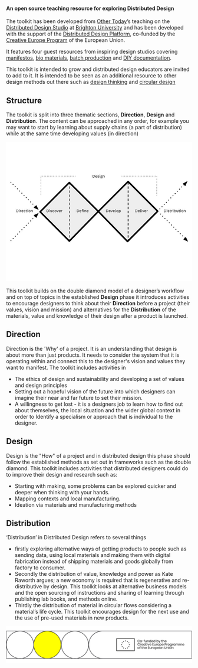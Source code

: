 #### An open source teaching resource for exploring Distributed Design

The toolkit has been developed from [Other Today](https://www.other.today)’s teaching on the [Distributed Design Studio](https://wikifactory.com/+othertodaystudio) at [Brighton University](https://www.brighton.ac.uk/courses/study/product-design-with-professional-experience-bsc-hons.aspx) and has been developed with the support of the [Distributed Design Platform](https://distributeddesign.eu), co-funded by the[ Creative Europe Program](https://ec.europa.eu/culture/creative-europe) of the European Union.&#x20;

It features four guest resources from inspiring design studios covering [manifestos](direction/your-graphic-identity.md#making-your-manifesto), [bio materials](design/experiment-+-record.md#contents), [batch production](introduction/batch.works.md#contents) and [DIY documentation](distribution/documenting-your-work-1.md#contents).

This toolkit is intended to grow and distributed design educators are invited to add to it. It is intended to be seen as an additional resource to other design methods out there such as [design thinking](https://www.designkit.org) and [circular design](https://www.circulardesignguide.com)

## Structure

The toolkit is split into three thematic sections, **Direction**, **Design** and **Distribution**. The content can be approached in any order, for example you may want to start by learning about supply chains (a part of distribution) while at the same time developing values (in direction)

![Expanded double diamond adapted from the UK Design Council's Systemic Design Framework](<.gitbook/assets/Planning presentation (1).jpg>)



This toolkit builds on the double diamond model of a designer’s workflow and on top of topics in the established **Design** phase it introduces activities to encourage designers to think about their **Direction** before a project (their values, vision and mission) and alternatives for the **Distribution** of the materials, value and knowledge of their design after a product is launched.

## Direction

Direction is the 'Why' of a project. It is an understanding that design is about more than just products. It needs to consider the system that it is operating within and connect this to the designer's vision and values they want to manifest. The toolkit includes activities in

* The ethics of design and sustainability and developing a set of values and design principles&#x20;
* Setting out a hopeful vision of the future into which designers can imagine their near and far future to set their mission.&#x20;
* A willingness to get lost - it is a designers job to learn how to find out about themselves, the local situation and the wider global context in order to Identify a specialism or approach that is individual to the designer.&#x20;

## Design

Design is the "How" of a project and in distributed design this phase should follow the established methods as set out in frameworks such as the double diamond. This toolkit includes activities that distributed designers could do to improve their design and research such as:

* Starting with making, some problems can be explored quicker and deeper when thinking with your hands.&#x20;
* Mapping contexts and local manufacturing.&#x20;
* Ideation via materials and manufacturing methods&#x20;

## Distribution

‘Distribution’ in Distributed Design refers to several things

* firstly exploring alternative ways of getting products to people such as sending data, using local materials and making them with digital fabrication instead of shipping materials and goods globally from factory to consumer.
* Secondly the distribution of value, knowledge and power as Kate Raworth argues; a new economy is required that is regenerative and re-distributive by design. This toolkit looks at alternative business models and the open sourcing of instructions and sharing of learning through publishing lab books, and methods online.
* Thirdly the distribution of material in circular flows considering a material’s life cycle. This toolkit encourages design for the next use and the use of pre-used materials in new products.



![](.gitbook/assets/gitfooter.png)
